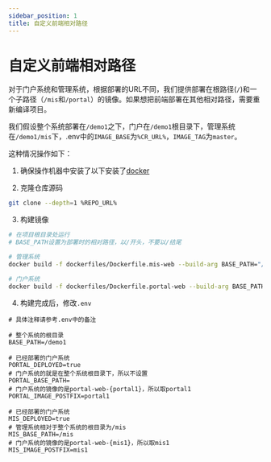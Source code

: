 ```yaml
---
sidebar_position: 1
title: 自定义前端相对路径 
---
```


# 自定义前端相对路径

对于门户系统和管理系统，根据部署的URL不同，我们提供部署在根路径(`/`)和一个子路径（`/mis`和`/portal`）的镜像。如果想把前端部署在其他相对路径，需要重新编译项目。

我们假设整个系统部署在`/demo1`之下，门户在`/demo1`根目录下，管理系统在`/demo1/mis`下，.env中的`IMAGE_BASE`为`%CR_URL%`，`IMAGE_TAG`为`master`。

这种情况操作如下：

1. 确保操作机器中安装了以下安装了[docker](https://docs.docker.com/engine/install/)

2. 克隆仓库源码

```bash
git clone --depth=1 %REPO_URL%
```

3. 构建镜像

```bash
# 在项目根目录处运行
# BASE_PATH设置为部署时的相对路径，以/开头，不要以/结尾

# 管理系统
docker build -f dockerfiles/Dockerfile.mis-web --build-arg BASE_PATH="/demo1/mis" -t "%CR_URL%/mis-web-mis1:master" .

# 门户系统
docker build -f dockerfiles/Dockerfile.portal-web --build-arg BASE_PATH="/demo1" -t "%CR_URL%/portal-web-portal1:master" .
```

4. 构建完成后，修改`.env`

```env
# 具体注释请参考.env中的备注

# 整个系统的根目录
BASE_PATH=/demo1

# 已经部署的门户系统
PORTAL_DEPLOYED=true
# 门户系统的就是在整个系统根目录下，所以不设置
PORTAL_BASE_PATH=
# 门户系统的镜像的是portal-web-{portal1}，所以取portal1
PORTAL_IMAGE_POSTFIX=portal1

# 已经部署的门户系统
MIS_DEPLOYED=true
# 管理系统相对于整个系统的根目录为/mis
MIS_BASE_PATH=/mis
# 门户系统的镜像的是portal-web-{mis1}，所以取mis1
MIS_IMAGE_POSTFIX=mis1
```